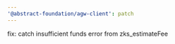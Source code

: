```yaml
---
'@abstract-foundation/agw-client': patch
---
```


fix: catch insufficient funds error from zks_estimateFee
